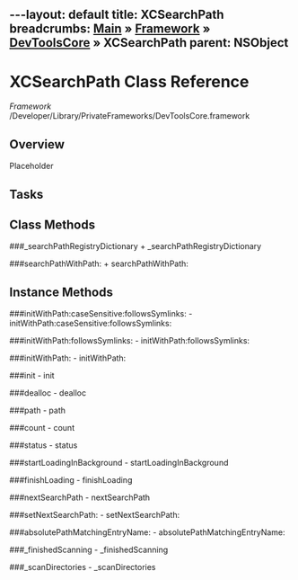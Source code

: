 ---layout: default
title: XCSearchPath
breadcrumbs: <a href="/index.html">Main</a> &raquo; <a href="/Frameworks.html">Framework</a> &raquo; <a href="/Frameworks/DevToolsCore.html">DevToolsCore</a> &raquo; XCSearchPath
parent: NSObject 
---
# XCSearchPath Class Reference

*Framework* /Developer/Library/PrivateFrameworks/DevToolsCore.framework

## Overview

Placeholder

## Tasks

## Class Methods

<a name="+_searchPathRegistryDictionary"></a>
###_searchPathRegistryDictionary
    + _searchPathRegistryDictionary

<a name="+searchPathWithPath:"></a>
###searchPathWithPath:
    + searchPathWithPath:

## Instance Methods

<a name="-initWithPath:caseSensitive:followsSymlinks:"></a>
###initWithPath:caseSensitive:followsSymlinks:
    - initWithPath:caseSensitive:followsSymlinks:

<a name="-initWithPath:followsSymlinks:"></a>
###initWithPath:followsSymlinks:
    - initWithPath:followsSymlinks:

<a name="-initWithPath:"></a>
###initWithPath:
    - initWithPath:

<a name="-init"></a>
###init
    - init

<a name="-dealloc"></a>
###dealloc
    - dealloc

<a name="-path"></a>
###path
    - path

<a name="-count"></a>
###count
    - count

<a name="-status"></a>
###status
    - status

<a name="-startLoadingInBackground"></a>
###startLoadingInBackground
    - startLoadingInBackground

<a name="-finishLoading"></a>
###finishLoading
    - finishLoading

<a name="-nextSearchPath"></a>
###nextSearchPath
    - nextSearchPath

<a name="-setNextSearchPath:"></a>
###setNextSearchPath:
    - setNextSearchPath:

<a name="-absolutePathMatchingEntryName:"></a>
###absolutePathMatchingEntryName:
    - absolutePathMatchingEntryName:

<a name="-_finishedScanning"></a>
###_finishedScanning
    - _finishedScanning

<a name="-_scanDirectories"></a>
###_scanDirectories
    - _scanDirectories

